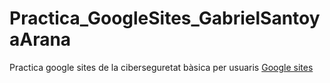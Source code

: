 # Practica_GoogleSites_GabrielSantoyaArana
Practica google sites de la ciberseguretat bàsica per usuaris
[Google sites](https://sites.google.com/d/1Ztg4lk198XyiiRM2qSeZsR04BtBz_npS/p/1pZ7SfMB-eFQylGQWua1mYTIdhf4HhYOv/edit)
